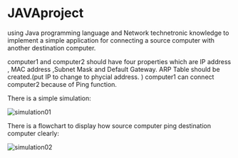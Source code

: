 # JAVAproject
using Java programming language and Network technetronic knowledge to implement a simple application for connecting a source computer with another destination computer.
 
computer1 and computer2 should have four properties which are IP address , MAC address ,Subnet Mask and Default Gateway. ARP Table should be created.(put IP to change to phycial address. ) computer1 can connect computer2 because of Ping function.

There is a simple simulation:


![simulation01](https://user-images.githubusercontent.com/19886019/35471378-ff7b72b6-03be-11e8-8c72-db520e5e8a9e.JPG)

There is a flowchart to display how source computer ping destination computer clearly:


![simulation02](https://user-images.githubusercontent.com/19886019/35477350-7eeea0b6-0425-11e8-9d1a-60d03771f63a.JPG)


